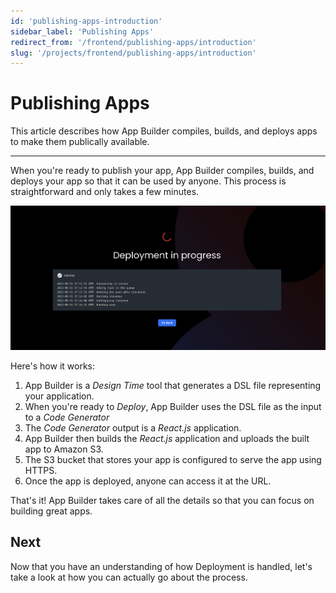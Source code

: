```yaml
---
id: 'publishing-apps-introduction'
sidebar_label: 'Publishing Apps'
redirect_from: '/frontend/publishing-apps/introduction'
slug: '/projects/frontend/publishing-apps/introduction'
---
```


# Publishing Apps

This article describes how App Builder compiles, builds, and deploys apps to make them publically available.

---

When you're ready to publish your app, App Builder compiles, builds, and deploys your app so that it can be used by anyone. This process is straightforward and only takes a few minutes.

![App Builder deployment](./_images/ab-publishing-apps-introduction-1.png)

Here's how it works:

1. App Builder is a _Design Time_ tool that generates a DSL file representing your application.
2. When you're ready to _Deploy_, App Builder uses the DSL file as the input to a _Code Generator_
3. The _Code Generator_ output is a _React.js_ application.
4. App Builder then builds the _React.js_ application and uploads the built app to Amazon S3.
5. The S3 bucket that stores your app is configured to serve the app using HTTPS.
6. Once the app is deployed, anyone can access it at the URL.

That's it! App Builder takes care of all the details so that you can focus on building great apps.

## Next

Now that you have an understanding of how Deployment is handled, let's take a look at how you can actually go about the process.
